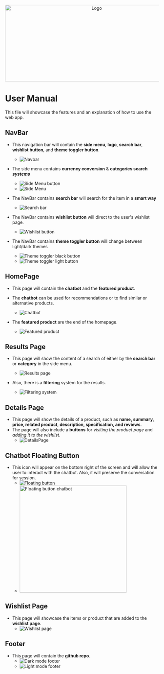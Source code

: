 <p align="center">
  <a href="https://wikiproduct.up.railway.app/"><img src="https://github.com/WikiProductOfficial/WikiProductOfficial/assets/130275283/84e08fc1-b327-4442-b67e-9269dfeb60f3" alt="Logo" width="584.5" height="250"/></a>
</p>

# User Manual

This file will showcase the features and an explanation of how to use the web app.

## NavBar

* This navigation bar will contain the **side menu**, **logo**, **search bar**, **wishlist button**, and **theme toggler button**.
  * <img src="https://github.com/WikiProductOfficial/WikiProductOfficial/assets/130275283/bbbd4c20-ca67-45f3-89b7-88cb4fff6493" alt="Navbar"/>

* The side menu contains **currency conversion** & **categories search** ***systems***
  * <img src="https://github.com/WikiProductOfficial/WikiProductOfficial/assets/130275283/17b633ca-a773-4aa2-87bb-5f6d9401abaf" alt="Side Menu button"/>
  * ![Side Menu](https://github.com/WikiProductOfficial/WikiProductOfficial/assets/130275283/368bebf3-1611-4e1f-a4e3-7c2966d4b799)

* The NavBar contains **search bar** will search for the item in a **smart way**
  * <img src="https://github.com/WikiProductOfficial/WikiProductOfficial/assets/130275283/dde0f265-a8b0-4002-bae5-ad75d02aa812" alt="Search bar"/>

* The NavBar contains **wishlist button** will direct to the user's wishlist page.
  * <img src="https://github.com/WikiProductOfficial/WikiProductOfficial/assets/130275283/22b336a3-2f51-481d-beb3-aff1d8e9db81" alt="Wishlist button"/>

* The NavBar contains **theme toggler button** will change between light/dark themes
  * <img src="https://github.com/WikiProductOfficial/WikiProductOfficial/assets/130275283/9344352f-487a-4c62-b089-bfa6d88f30fd" alt="Theme toggler black button"/>
  * <img src="https://github.com/WikiProductOfficial/WikiProductOfficial/assets/130275283/dbdbe8d3-16cb-4d53-ac05-4381c3792d72" alt="Theme toggler light button"/>

## HomePage

* This page will contain the **chatbot** and the **featured product**.
* The **chatbot** can be used for recommendations or to find similar or alternative products.
  * <img src="https://github.com/WikiProductOfficial/WikiProductOfficial/assets/130275283/5fd5b5db-a8c4-4fca-9b5f-8d7ec540a061" alt="Chatbot"/>

* The **featured product** are the end of the homepage.
  * ![Featured product](https://github.com/WikiProductOfficial/WikiProductOfficial/assets/130275283/244b6b6b-f4f0-4ba5-9b84-537c2ae7edde)

## Results Page

* This page will show the content of a search of either by the **search bar** or **category** in the side menu.
  * ![Results page](https://github.com/WikiProductOfficial/WikiProductOfficial/assets/130275283/708bd787-ddb4-416b-be3f-65e4d63fa6d5)

* Also, there is a **filtering** system for the results.
  * ![Filtering system](https://github.com/WikiProductOfficial/WikiProductOfficial/assets/130275283/66d15b23-489e-43bf-89bd-74bbf1d101d1)

## Details Page

* This page will show the details of a product, such as **name, summary, price, related product, description, specification, and reviews**.
* The page will also include a **buttons** for *visiting the product page* and *adding it to the wishlist*.
  * ![DetailsPage](https://github.com/WikiProductOfficial/WikiProductOfficial/assets/130275283/37b6bd27-7fcb-4750-abf9-0ad50ecbaeaa)

## Chatbot Floating Button

* This icon will appear on the bottom right of the screen and will allow the user to interact with the chatbot. Also, it will preserve the conversation for session.
  * ![Floating button](https://github.com/WikiProductOfficial/WikiProductOfficial/assets/130275283/b68fcae9-3521-452d-baf3-85a86eb0699d)
  * <img src="https://github.com/WikiProductOfficial/WikiProductOfficial/assets/130275283/ec263e4b-8193-4e22-bf29-8426d18a4f57" alt="Floating button chatbot" height="350"/>

## Wishlist Page
* This page will showcase the items or product that are added to the **wishlist page**.
  * ![Wishlist page](https://github.com/WikiProductOfficial/WikiProductOfficial/assets/130275283/159a3e43-2b43-4207-8403-5dc13816c3b4)
 
## Footer

* This page will contain the **github repo**.
  * ![Dark mode footer](https://github.com/WikiProductOfficial/WikiProductOfficial/assets/130275283/f2ef2974-6b9c-44c7-b514-7bf9a55ef5f7)
  * ![Light mode footer](https://github.com/WikiProductOfficial/WikiProductOfficial/assets/130275283/72d10f9b-4868-408d-b2a4-b98933af9e77)


